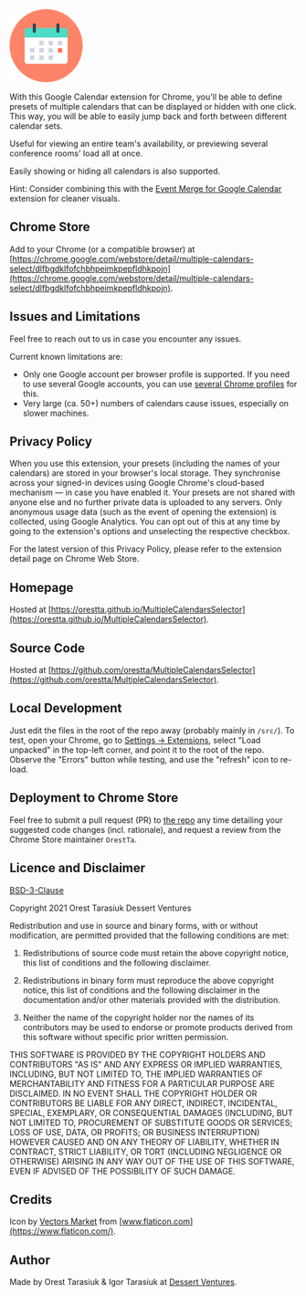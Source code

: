 ![](icon128.png)

With this Google Calendar extension for Chrome, you'll be able to define presets of multiple calendars that can be displayed or hidden with one click. This way, you will be able to easily jump back and forth between different calendar sets.

Useful for viewing an entire team's availability, or previewing several conference rooms' load all at once.

Easily showing or hiding all calendars is also supported.

Hint: Consider combining this with the [Event Merge for Google Calendar](https://chrome.google.com/webstore/detail/event-merge-for-google-ca/idehaflielbgpaokehlhidbjlehlfcep) extension for cleaner visuals.


## Chrome Store

Add to your Chrome (or a compatible browser) at [https://chrome.google.com/webstore/detail/multiple-calendars-select/dlfbgdklfofchbhpeimkpepfldhkpojn](https://chrome.google.com/webstore/detail/multiple-calendars-select/dlfbgdklfofchbhpeimkpepfldhkpojn).


## Issues and Limitations

Feel free to reach out to us in case you encounter any issues.

Current known limitations are:

- Only one Google account per browser profile is supported. If you need to use several Google accounts, you can use [several Chrome profiles](https://support.google.com/chrome/answer/2364824?hl=en&co=GENIE.Platform%3DDesktop) for this.
- Very large (ca. 50+) numbers of calendars cause issues, especially on slower machines.


## Privacy Policy

When you use this extension, your presets (including the names of your calendars) are stored in your browser's local storage. They synchronise across your signed-in devices using Google Chrome's cloud-based mechanism — in case you have enabled it. Your presets are not shared with anyone else and no further private data is uploaded to any servers. Only anonymous usage data (such as the event of opening the extension) is collected, using Google Analytics. You can opt out of this at any time by going to the extension's options and unselecting the respective checkbox.

For the latest version of this Privacy Policy, please refer to the extension detail page on Chrome Web Store.


## Homepage

Hosted at [https://orestta.github.io/MultipleCalendarsSelector](https://orestta.github.io/MultipleCalendarsSelector).


## Source Code

Hosted at [https://github.com/orestta/MultipleCalendarsSelector](https://github.com/orestta/MultipleCalendarsSelector).


## Local Development

Just edit the files in the root of the repo away (probably mainly in `/src/`). To test, open your Chrome, go to [Settings -> Extensions](about:extensions), select "Load unpacked" in the top-left corner, and point it to the root of the repo. Observe the "Errors" button while testing, and use the "refresh" icon to re-load.


## Deployment to Chrome Store

Feel free to submit a pull request (PR) to [the repo](https://github.com/OrestTa/MultipleCalendarsSelector/pulls) any time detailing your suggested code changes (incl. rationale), and request a review from the Chrome Store maintainer `OrestTa`.


## Licence and Disclaimer

[BSD-3-Clause](https://opensource.org/licenses/BSD-3-Clause)

Copyright 2021 Orest Tarasiuk Dessert Ventures

Redistribution and use in source and binary forms, with or without modification, are permitted provided that the following conditions are met:

1. Redistributions of source code must retain the above copyright notice, this list of conditions and the following disclaimer.

2. Redistributions in binary form must reproduce the above copyright notice, this list of conditions and the following disclaimer in the documentation and/or other materials provided with the distribution.

3. Neither the name of the copyright holder nor the names of its contributors may be used to endorse or promote products derived from this software without specific prior written permission.

THIS SOFTWARE IS PROVIDED BY THE COPYRIGHT HOLDERS AND CONTRIBUTORS "AS IS" AND ANY EXPRESS OR IMPLIED WARRANTIES, INCLUDING, BUT NOT LIMITED TO, THE IMPLIED WARRANTIES OF MERCHANTABILITY AND FITNESS FOR A PARTICULAR PURPOSE ARE DISCLAIMED. IN NO EVENT SHALL THE COPYRIGHT HOLDER OR CONTRIBUTORS BE LIABLE FOR ANY DIRECT, INDIRECT, INCIDENTAL, SPECIAL, EXEMPLARY, OR CONSEQUENTIAL DAMAGES (INCLUDING, BUT NOT LIMITED TO, PROCUREMENT OF SUBSTITUTE GOODS OR SERVICES; LOSS OF USE, DATA, OR PROFITS; OR BUSINESS INTERRUPTION) HOWEVER CAUSED AND ON ANY THEORY OF LIABILITY, WHETHER IN CONTRACT, STRICT LIABILITY, OR TORT (INCLUDING NEGLIGENCE OR OTHERWISE) ARISING IN ANY WAY OUT OF THE USE OF THIS SOFTWARE, EVEN IF ADVISED OF THE POSSIBILITY OF SUCH DAMAGE.


## Credits

Icon by [Vectors Market](https://www.flaticon.com/authors/vectors-market) from [www.flaticon.com](https://www.flaticon.com/).


## Author

Made by Orest Tarasiuk & Igor Tarasiuk at [Dessert Ventures](https://dessertventures.com/?ref=MCS).
